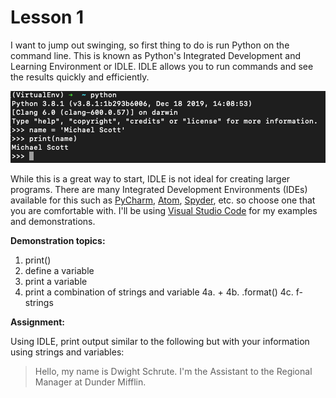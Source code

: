# Lesson 1

I want to jump out swinging, so first thing to do is run Python on the command line.  This is known as Python's Integrated Development and Learning Environment or IDLE.  IDLE allows you to run commands and see the results quickly and efficiently.

![IDLE screenshot](./IDLE_Screenshot.png)

While this is a great way to start, IDLE is not ideal for creating larger programs.  There are many Integrated Development Environments (IDEs) available for this such as [PyCharm](https://www.jetbrains.com/pycharm/download/#section=mac), [Atom](https://atom.io/), [Spyder](https://www.spyder-ide.org/), etc. so choose one that you are comfortable with.  I'll be using [Visual Studio Code](https://code.visualstudio.com/download) for my examples and demonstrations.

**Demonstration topics:**

1. print()
2. define a variable
3. print a variable
4. print a combination of strings and variable
4a. +
4b. .format()
4c. f-strings

**Assignment:**

Using IDLE, print output similar to the following but with your information using strings and variables:

> Hello, my name is Dwight Schrute.  I'm the Assistant to the Regional Manager at Dunder Mifflin.
